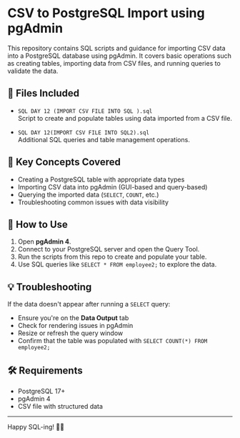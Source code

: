 
# CSV to PostgreSQL Import using pgAdmin

This repository contains SQL scripts and guidance for importing CSV data into a PostgreSQL database using pgAdmin. It covers basic operations such as creating tables, importing data from CSV files, and running queries to validate the data.

## 📁 Files Included

- `SQL DAY 12 (IMPORT CSV FILE INTO SQL ).sql`  
  Script to create and populate tables using data imported from a CSV file.

- `SQL DAY 12(IMPORT CSV FILE INTO SQL2).sql`  
  Additional SQL queries and table management operations.

## 📌 Key Concepts Covered

- Creating a PostgreSQL table with appropriate data types
- Importing CSV data into pgAdmin (GUI-based and query-based)
- Querying the imported data (`SELECT`, `COUNT`, etc.)
- Troubleshooting common issues with data visibility

## 🚀 How to Use

1. Open **pgAdmin 4**.
2. Connect to your PostgreSQL server and open the Query Tool.
3. Run the scripts from this repo to create and populate your table.
4. Use SQL queries like `SELECT * FROM employee2;` to explore the data.

## 💡 Troubleshooting

If the data doesn't appear after running a `SELECT` query:
- Ensure you're on the **Data Output** tab
- Check for rendering issues in pgAdmin
- Resize or refresh the query window
- Confirm that the table was populated with `SELECT COUNT(*) FROM employee2;`

## 🛠 Requirements

- PostgreSQL 17+
- pgAdmin 4
- CSV file with structured data

---

Happy SQL-ing! 🐘💾
